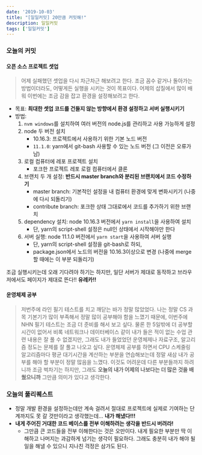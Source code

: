 ```yaml
---
date: '2019-10-03'
title: "[일일커밋] 20만큼 커밋해!"
description: 일일커밋
tags: ['일일커밋']
---
```


### 오늘의 커밋

#### 오픈 소스 프로젝트 셋업
> 어제 실패했던 셋업을 다시 차근차근 해보려고 한다. 조금 꼼수 같거나 돌아가는 방법이더라도, 어떻게든 실행을 시키는 것이 목표이다. 어제의 삽질에서 많이 배워 이번에는 조금 감을 잡고 환경을 설정해보려고 한다.
- 목표: __최대한 셋업 코드를 건들지 않는 방향에서 환경 설정하고 서버 실행시키기__
- 방법:
    1. `nvm windows`를 설치하여 여러 버전의 node.js를 관리하고 사용 가능하게 설정
    2. node 두 버전 설치 
        - 10.16.3: 프로젝트에서 사용하기 위한 기본 노드 버전
        - `11.1.0`: yarn에서 git-bash 사용할 수 있는 노드 버전 (그 이전은 오류가 남)
    3. 로컬 컴퓨터에 레포 프로젝트 설치
        - 포크한 프로젝트 레포 로컬 컴퓨터에서 클론
    4. 브랜치 두 개 설정: __반드시 master branch와 분리된 브랜치에서 코드 수정하기__
        - master branch: 기본적인 설정을 내 컴퓨터 환경에 맞게 변화시키기 (나중에 다시 되돌리기)
        - contribute branch: 포크한 상태 그대로에서 코드를 추가하기 위한 브랜치
    5. dependency 설치: node 10.16.3 버전에서 `yarn install`을 사용하여 설치
        - 단, yarn의 script-shell 설정은 null인 상태에서 시작해야만 한다
    6. 서버 실행: node 11.1.0 버전에서 `yarn start`을 사용하여 서버 실행
        - 단, yarn의 script-shell 설정을 git-bash로 하되,
        - package.json에서 노드의 버전을 10.16.3이상으로 변경 (나중에 merge 할 때에는 이 부분 되돌리기)

조금 실행시키는데 오래 기다려야 하기는 하지만, 일단 서버가 제대로 동작하고 브라우저에서도 페이지가 제대로 뜬다!! __유레카!!__

#### 운영체제 공부
> 저번주에 라인 필기 테스트를 치고 깨닫는 바가 정말 많았었다. 나는 정말 CS 과목 기본기가 많이 부족해서 정말 많이 공부해야 함을 느꼈기 때문에, 이번주에 NHN 필기 테스트는 조금 더 준비를 해서 보고 싶다. 물론 한 5일밖에 더 공부할 시간이 없어서 비록 네트워크나 데이터베이스 같이 내가 들은 적이 없는 수업 관련 내용은 잘 풀 수 없겠지만, 그래도 내가 들었었던 운영체제나 자료구조, 알고리즘 정도는 문제를 잘 풀고 나오고 싶다. 운영체제 공부를 하면서 CPU 스케줄링 알고리즘마다 평균 대기시간을 계산하는 부분을 연습해보는데 정말 새삼 내가 공부를 해야 할 부분이 정말 많음을 느꼈다. 이것도 어려운데 다른 부분들까지 하려니까 조금 벅차기는 하지만, 그래도 __오늘의 내가 어제의 나보다는 더 많은 것을 배웠으니까__ 그만큼 의미가 있다고 생각한다. 

### 오늘의 풀리퀘스트
- 정말 개발 환경을 설정하는데만 계속 걸려서 절대로 프로젝트에 실제로 기여하는 단계까지도 못 갈 것만이라고 생각했는데... __내가 해냈다!!!__
- __내게 주어진 거대한 코드 베이스를 전부 이해하려는 생각을 반드시 버려라!__
    - 그만큼 큰 코드들을 전부 이해한다는 것은 오만이다. 내게 필요한 부분만 딱 이해하고 나머지는 과감하게 넘기는 생각이 필요하다. 그래도 충분히 내가 해야 될 일을 해낼 수 있으니 지나친 걱정은 삼가도 된다.
